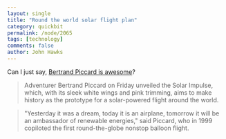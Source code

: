 ```yaml
---
layout: single 
title: "Round the world solar flight plan" 
category: quickbit
permalink: /node/2065
tags: [technology] 
comments: false 
author: John Hawks 
---
```


Can I just say, <a href="http://www.msnbc.msn.com/id/31569560/ns/technology_and_science-innovation/">Bertrand Piccard is awesome</a>? 

<blockquote>Adventurer Bertrand Piccard on Friday unveiled the Solar Impulse, which, with its sleek white wings and pink trimming, aims to make history as the prototype for a solar-powered flight around the world.</blockquote>

<blockquote>"Yesterday it was a dream, today it is an airplane, tomorrow it will be an ambassador of renewable energies," said Piccard, who in 1999 copiloted the first round-the-globe nonstop balloon flight.</blockquote>

